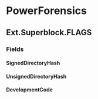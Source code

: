 ﻿# PowerForensics


## Ext.Superblock.FLAGS

### Fields

#### SignedDirectoryHash

#### UnsignedDirectoryHash

#### DevelopmentCode
